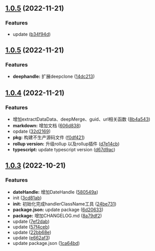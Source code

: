 ## [1.0.5](https://github.com/MrRabbit1993/lib-utils-helper/compare/v1.0.6...v1.0.5) (2022-11-21)


### Features

* update ([b34f94d](https://github.com/MrRabbit1993/lib-utils-helper/commit/b34f94d763a583d6faa1749b878c5d8c91567d78))




## [1.0.5](https://github.com/MrRabbit1993/lib-utils-helper/compare/v1.0.4...v1.0.5) (2022-11-21)


### Features

* **deephandle:** 扩展deepclone ([14dc213](https://github.com/MrRabbit1993/lib-utils-helper/commit/14dc213fd55ad9b810f60433c810559be47db40f))



## [1.0.4](https://github.com/MrRabbit1993/lib-utils-helper/compare/v1.0.3...v1.0.4) (2022-11-21)


### Features

* 增加extractDataData、deepMerge、guid、url相关函数 ([8b4a543](https://github.com/MrRabbit1993/lib-utils-helper/commit/8b4a543d1b6dcd77f41332b4923328e33b555672))
* **markdown:** 增加文档 ([606d838](https://github.com/MrRabbit1993/lib-utils-helper/commit/606d83879824f3700a54ea9011f00f6b194cff0c))
* opdate ([32d2169](https://github.com/MrRabbit1993/lib-utils-helper/commit/32d2169127f7c222c3128721003a6896d48809df))
* **pkg:** 构建不生产源码文件 ([f0df421](https://github.com/MrRabbit1993/lib-utils-helper/commit/f0df421abbff129c73499fc3c60f898057b46d3d))
* **rollup version:** 升级rollup 以及rollup插件 ([d7e14cb](https://github.com/MrRabbit1993/lib-utils-helper/commit/d7e14cb289229ad3741119fe62b1ee7c9ff73623))
* **typescript:** update typescript version ([d67d9ac](https://github.com/MrRabbit1993/lib-utils-helper/commit/d67d9ace0f9f3a19e7a9f202eb44b68b34868123))



## [1.0.3](https://github.com/MrRabbit1993/lib-utils-helper/compare/3cd81ab3bbb1961cc4e6a5165e5285632a5c0188...v1.0.3) (2022-10-21)


### Features

* **dateHandle:** 增加DateHandle ([580549a](https://github.com/MrRabbit1993/lib-utils-helper/commit/580549a8d1acf706169d664a68c95fc4073e34ca))
* init ([3cd81ab](https://github.com/MrRabbit1993/lib-utils-helper/commit/3cd81ab3bbb1961cc4e6a5165e5285632a5c0188))
* **init:** 初始化完成handlerClassName工具 ([24be731](https://github.com/MrRabbit1993/lib-utils-helper/commit/24be7316032adebc9dd36b1b5a9d6c96c32d7b9c))
* **package.json:** update package ([6d20633](https://github.com/MrRabbit1993/lib-utils-helper/commit/6d20633e12e05cc92987ed8f656ad7a2a89fe1d6))
* **package:** 增加CHANGELOG.md ([8a79df2](https://github.com/MrRabbit1993/lib-utils-helper/commit/8a79df2ee46aea364911f9670bd18edfc1431dcc))
* update ([7ef2dab](https://github.com/MrRabbit1993/lib-utils-helper/commit/7ef2dab3ab6cc275e61070a5321207935eadf221))
* update ([57f4ceb](https://github.com/MrRabbit1993/lib-utils-helper/commit/57f4cebc40e8186484b6a3cf0351ad16f37c6ee0))
* update ([22bb68e](https://github.com/MrRabbit1993/lib-utils-helper/commit/22bb68e8c9391676f27e41c72f42e26fcdf848b8))
* update ([e662af3](https://github.com/MrRabbit1993/lib-utils-helper/commit/e662af344942d39a2652b74bea7b4e12520a2cd4))
* update package.json ([1ca64bd](https://github.com/MrRabbit1993/lib-utils-helper/commit/1ca64bdcdfcfeae72fe7144c203e70999014e6f0))



